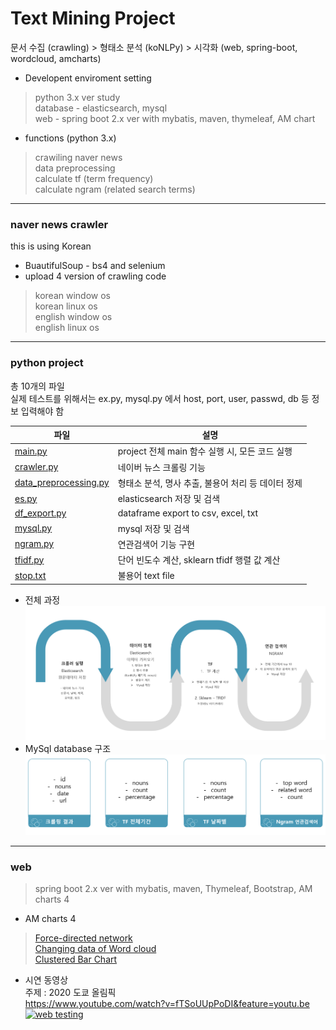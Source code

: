 # Text Mining Project   
문서 수집 (crawling) > 형태소 분석 (koNLPy) > 시각화 (web, spring-boot, wordcloud, amcharts)
- Developent enviroment setting

> python 3.x ver study   
> database - elasticsearch, mysql   
> web - spring boot 2.x ver with mybatis, maven, thymeleaf, AM chart   
   
- functions (python 3.x)
> crawiling naver news   
> data preprocessing    
> calculate tf (term frequency)   
> calculate ngram (related search terms)  
   
***
### naver news crawler
this is using Korean   
- BuautifulSoup - bs4 and selenium   
- upload 4 version of crawling code   
> korean window os   
> korean linux os   
> english window os   
> english linux os   

***
### python project
총 10개의 파일  
실제 테스트를 위해서는 ex.py, mysql.py 에서 host, port, user, passwd, db 등 정보 입력해야 함   

|파일|설명|
|------|---|
|[main.py](https://github.com/YEONGYEO/Text-Mining-Project/blob/master/project/main.py)|project 전체 main 함수 실행 시, 모든 코드 실행|
|[crawler.py](https://github.com/YEONGYEO/Text-Mining-Project/blob/master/project/crawler.py)|네이버 뉴스 크롤링 기능|
|[data_preprocessing.py](https://github.com/YEONGYEO/Text-Mining-Project/blob/master/project/data_preprocessing.py)|형태소 분석, 명사 추출, 불용어 처리 등 데이터 정제|
|[es.py](https://github.com/YEONGYEO/Text-Mining-Project/blob/master/project/es.py)|elasticsearch 저장 및 검색|
|[df_export.py](https://github.com/YEONGYEO/Text-Mining-Project/blob/master/project/df_export.py)|dataframe export to csv, excel, txt|
|[mysql.py](https://github.com/YEONGYEO/Text-Mining-Project/blob/master/project/mysql.py)|mysql 저장 및 검색|
|[ngram.py](https://github.com/YEONGYEO/Text-Mining-Project/blob/master/project/ngram.py)|연관검색어 기능 구현|
|[tfidf.py](https://github.com/YEONGYEO/Text-Mining-Project/blob/master/project/tfidf.py)|단어 빈도수 계산, sklearn tfidf 행렬 값 계산|
|[stop.txt](https://github.com/YEONGYEO/Text-Mining-Project/blob/master/project/stop.txt)|불용어 text file|

   
- 전체 과정
![function process](./images/python_process.PNG)      
- MySql database 구조
![DB structure](./images/mysql_db.PNG)
   

***
### web   
> spring boot 2.x ver with mybatis, maven, Thymeleaf, Bootstrap, AM charts 4    
   
- AM charts 4
> [Force-directed network](https://www.amcharts.com/demos/force-directed-network/)   
> [Changing data of Word cloud](https://www.amcharts.com/demos/changing-data-word-cloud/)   
> [Clustered Bar Chart](https://www.amcharts.com/demos/clustered-bar-chart/)     

- 시연 동영상   
주제 : 2020 도쿄 올림픽   
https://www.youtube.com/watch?v=fTSoUUpPoDI&feature=youtu.be
[![web testing](https://ㅑㅡㅎ.youtube.com/watch?v=fTSoUUpPoDI/0.jpg)](https://www.youtube.com/watch?v=fTSoUUpPoDI?t=0s)


